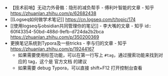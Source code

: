 - 【技术前哨】无动力外骨骼：隐形的减负帮手 - 傅利叶智能的文章 - 知乎
  https://zhuanlan.zhihu.com/p/62682438
- [[Logseq如何做学术笔记]] https://cn.logseq.com/t/topic/174
- [[使用logseq与obsidian共同管理你的笔记]] - 李大嘴的文章 - 知乎
  id:: 60f43354-50bd-488d-9efb-d724da2b2bca
  https://zhuanlan.zhihu.com/p/350200369
- 更换笔记系统到Typora及一些tricks - 李与归的文章 - 知乎
  https://zhuanlan.zhihu.com/p/19244167
	- 如果需要使用标签功能，可以在第一行写上 `#tag`，通过搜索功能来找到对应的 tag，这个是 官方文档 的建议
	- 如果需要 debug Typora，可以直接 shift+F12 打开控制台查看